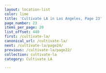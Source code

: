 ```yaml
---
layout: location-list
color: lime
title: 'Cultivate LA in Los Angeles, Page 23'
page_number: 23
items_per_page: 20
list_offset: 440
first: /cultivate-la/
canonical_url: /cultivate-la/
next: /cultivate-la/page24/
previous: /cultivate-la/page22/
collection: cultivate-la
category: Cultivate LA

---
```

